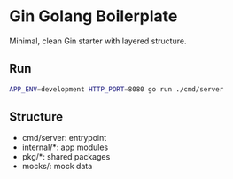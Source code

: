 
# Gin Golang Boilerplate

Minimal, clean Gin starter with layered structure.

## Run

```bash
APP_ENV=development HTTP_PORT=8080 go run ./cmd/server
```

## Structure
- cmd/server: entrypoint
- internal/*: app modules
- pkg/*: shared packages
- mocks/: mock data
